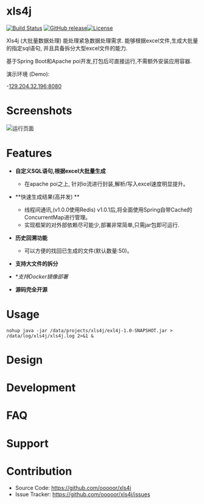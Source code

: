 # xls4j
[![Build Status](https://travis-ci.org/ctripcorp/apollo.svg?branch=master)](https://travis-ci.org/ctripcorp/apollo)
[![GitHub release](https://img.shields.io/github/release/ctripcorp/apollo.svg)](https://github.com/ctripcorp/apollo/releases)[![License](https://img.shields.io/badge/License-Apache%202.0-blue.svg)](https://opensource.org/licenses/Apache-2.0)



Xls4j (大批量数据处理) 能处理紧急数据处理需求. 能够根据excel文件,生成大批量的指定sql语句, 并且具备拆分大型excel文件的能力.

基于Spring Boot和Apache poi开发,打包后可直接运行,不需额外安装应用容器.

演示环境 (Demo):

-[129.204.32.196:8080](http://129.204.32.196:8080/)

# Screenshots

![运行页面](https://raw.githubusercontent.com/wiki/ooooor/siren/screenshot.png)

# Features
* **自定义SQL语句,根据excel大批量生成**
  * 在apache poi之上, 针对io流进行封装,解析/写入excel速度明显提升。

* **快速生成结果(高并发) **
  * 线程间通讯,(v1.0.0使用Redis) v1.0.1后,将全面使用Spring自带Cache的ConcurrentMap进行管理。
  * 实现框架的对外部依赖尽可能少,部署非常简单,只需jar包即可运行.

* **历史回溯功能**
  * 可以方便的找回已生成的文件(默认数量:50)。

* **支持大文件的拆分**

* **支持Docker镜像部署*

* **源码完全开源**

# Usage
  ```text
nohup java -jar /data/projects/xls4j/exl4j-1.0-SNAPSHOT.jar > /data/log/xls4j/xls4j.log 2>&1 &
```

# Design

# Development

# FAQ

# Support 

# Contribution
  * Source Code: https://github.com/ooooor/xls4j
  * Issue Tracker: https://github.com/ooooor/xls4j/issues